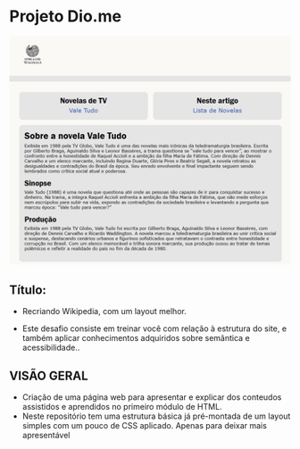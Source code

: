 # Projeto Dio.me

<div><img aling="center" src="assets/imagem/pagina.png" alt="header"></div>

## Título: 
- Recriando Wikipedia, com um layout melhor.

- Este desafio consiste em treinar você com relação à estrutura do site, e também aplicar conhecimentos adquiridos sobre semântica e acessibilidade..


## VISÃO GERAL
 - Criação de uma página web para apresentar e explicar dos conteudos assistidos e aprendidos no primeiro módulo de HTML. 
 - Neste repositório tem uma estrutura básica já pré-montada de um layout simples com um pouco de CSS aplicado. Apenas para deixar mais apresentável

